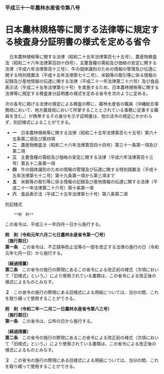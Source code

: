 ### 平成三十一年農林水産省令第八号  
# 日本農林規格等に関する法律等に規定する検査身分証明書の様式を定める省令  
　日本農林規格等に関する法律（昭和二十五年法律第百七十五号）、農産物検査法（昭和二十六年法律第百四十四号）、主要食糧の需給及び価格の安定に関する法律（平成六年法律第百十三号）、牛の個体識別のための情報の管理及び伝達に関する特別措置法（平成十五年法律第七十二号）、米穀等の取引等に係る情報の記録及び産地情報の伝達に関する法律（平成二十一年法律第二十六号）及び食品表示法（平成二十五年法律第七十号）を実施するため、日本農林規格等に関する法律等に規定する検査身分証明書の様式を定める省令を次のように定める。  
  
次の各号に掲げる法律の規定による検査の際に、農林水産省の職員（沖縄総合事務局において、地方農政局において所掌することとされている事務に従事する職員を含む。）が携帯するその身分を示す証明書は、他の法令の規定にかかわらず、別記様式によることができる。  
* **一**　日本農林規格等に関する法律（昭和二十五年法律第百七十五号）第六十五条第二項及び第四項  
* **二**　農産物検査法（昭和二十六年法律第百四十四号）第三十一条第一項及び第二項  
* **三**　主要食糧の需給及び価格の安定に関する法律（平成六年法律第百十三号）第五十二条第一項  
* **四**　牛の個体識別のための情報の管理及び伝達に関する特別措置法（平成十五年法律第七十二号）第十九条第一項から第三項まで  
* **五**　米穀等の取引等に係る情報の記録及び産地情報の伝達に関する法律（平成二十一年法律第二十六号）第十条第一項  
* **六**　食品表示法（平成二十五年法律第七十号）第八条第二項  
  
別記様式
          
        **附　則**  
この省令は、平成三十一年四月一日から施行する。  
  
**附　則（令和元年六月二七日農林水産省令第一〇号）**  
**（施行期日）**  
**第一条**　この省令は、不正競争防止法等の一部を改正する法律の施行の日（令和元年七月一日）から施行する。  
  
**（経過措置）**  
**第二条**　この省令の施行の際現にあるこの省令による改正前の様式（次項において「旧様式」という。）により使用されている書類は、この省令による改正後の様式によるものとみなす。  
  
**２**　この省令の施行の際現にある旧様式による用紙については、当分の間、これを取り繕って使用することができる。  
  
**附　則（令和二年一二月二一日農林水産省令第八三号）**  
**（施行期日）**  
**第一条**　この省令は、公布の日から施行する。  
  
**（経過措置）**  
**第二条**　この省令の施行の際現にあるこの省令による改正前の様式（次項において「旧様式」という。）により使用されている書類は、この省令による改正後の様式によるものとみなす。  
  
**２**　この省令の施行の際現にある旧様式による用紙については、当分の間、これを取り繕って使用することができる。  
  
